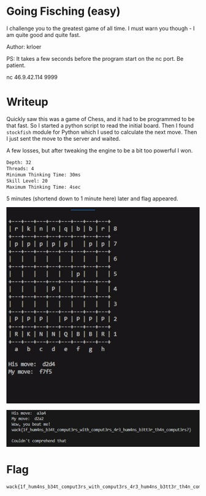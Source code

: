 # Going Fisching (easy)

I challenge you to the greatest game of all time. I must warn you though - I am quite good and quite fast.

Author: krloer

PS: It takes a few seconds before the program start on the nc port. Be patient.

nc 46.9.42.114 9999

# Writeup

Quickly saw this was a game of Chess, and it had to be programmed to be that fast. So I started a python script to read the initial board. Then I found `stockfish` module for Python which I used to calculate the next move. Then I just sent the move to the server and waited. 

A few losses, but after tweaking the engine to be a bit too powerful I won.

```
Depth: 32
Threads: 4
Minimum Thinking Time: 30ms
Skill Level: 20
Maximum Thinking Time: 4sec
```

5 minutes (shortend down to 1 minute here) later and flag appeared.

![game.gif](game.gif)

![Victory](victory.png)

# Flag

```
wack{1f_hum4ns_b34t_comput3rs_with_comput3rs_4r3_hum4ns_b3tt3r_th4n_comput3rs?}
```